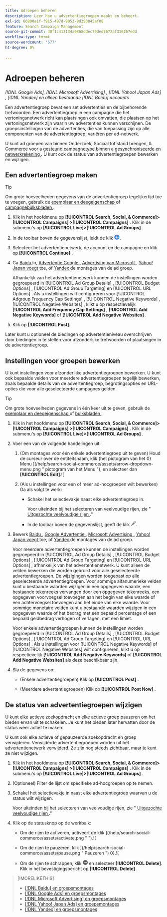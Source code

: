 ```yaml
---
title: Adroepen beheren
description: Leer hoe u advertentiegroepen maakt en beheert.
exl-id: 66900a1f-f915-497d-9053-9d393845af08
feature: Search Campaign Management
source-git-commit: d0f1c413134a0868ddec79ded7672af316267edd
workflow-type: tm+mt
source-wordcount: '677'
ht-degree: 0%

---
```


# Adroepen beheren

*[!DNL Google Ads], [!DNL Microsoft Advertising] , [!DNL Yahoo! Japan Ads] , [!DNL Yandex] en alleen bestaande [!DNL Baidu] accounts*

Een advertentiegroep bevat een set advertenties en de bijbehorende trefwoorden. Een advertentiegroep in een campagne die het vertoningsnetwerk richt kan plaatsingen ook omvatten, die plaatsen op het vertoningsnetwerk zijn waarin uw advertenties kunnen verschijnen. De groepsinstellingen van de advertenties, die van toepassing zijn op alle componenten van de advertentiegroep, variëren per ad-netwerk.

U kunt ad groepen van binnen Onderzoek, Sociaal tot stand brengen, &amp; Commerce voor a [ gesteund campagnetype ](/help/search-social-commerce/introduction/supported-inventory.md) binnen a [ gesynchroniseerde en netwerkrekening ](/help/search-social-commerce/campaign-management/accounts/ad-network-account-about.md). U kunt ook de status van advertentiegroepen bewerken en wijzigen.

## Een advertentiegroep maken

>[!TIP]
>
>Om grote hoeveelheden gegevens van de advertentiegroep tegelijkertijd toe te voegen, gebruik de [ exemplaar en deegeigenschap ](/help/search-social-commerce/campaign-management/campaigns/copy-paste.md) of [ campagnebulksbladen ](/help/search-social-commerce/campaign-management/bulksheets/bulksheet-about.md).

1. Klik in het hoofdmenu op **[!UICONTROL Search, Social, & Commerce]> [!UICONTROL Campaigns] >[!UICONTROL Campaigns]** . Klik in de submenu&#39;s op **[!UICONTROL Live]>[!UICONTROL Ad Groups]** .

1. In de toolbar boven de gegevenslijst, leidt de klik ![ ](/help/search-social-commerce/assets/add.png " tot ").

1. Selecteer het advertentienetwerk, de account en de campagne en klik op **[!UICONTROL Continue]** .

1. Ga [ Baidu ](/help/search-social-commerce/campaign-management/campaigns/ad-group-settings-baidu.md) in, [ Advertentie Google ](/help/search-social-commerce/campaign-management/campaigns/ad-group-settings-google.md), [ Advertising van Microsoft ](/help/search-social-commerce/campaign-management/campaigns/ad-group-settings-microsoft.md), [ Yahoo! Japan voegt ](/help/search-social-commerce/campaign-management/campaigns/ad-group-settings-yahoo-japan.md) toe, of [ Yandex ](/help/search-social-commerce/campaign-management/campaigns/ad-group-settings-yandex.md) de montages van de ad groep.

   Afhankelijk van het advertentienetwerk kunnen de instellingen worden gegroepeerd in [!UICONTROL Ad Group Details] , [!UICONTROL Budget Options] , [!UICONTROL Ad Group Targeting] en [!UICONTROL URL Options] . Als u instellingen wilt configureren voor [!UICONTROL Adgroup Frequency Cap Settings] , [!UICONTROL Negative Keywords] , [!UICONTROL Negative Websites] , klikt u op respectievelijk **[!UICONTROL Add Frequency Cap Settings]** , **[!UICONTROL Add Negative Keywords]** of **[!UICONTROL Add Negative Websites]** .

1. Klik op **[!UICONTROL Post]**.

Later kunt u optioneel de biedingen op advertentieniveau overschrijven door biedingen in te stellen voor afzonderlijke trefwoorden of plaatsingen in de advertentiegroep.

## Instellingen voor groepen bewerken

U kunt instellingen voor afzonderlijke advertentiegroepen bewerken. U kunt ook bepaalde velden voor meerdere advertentiegroepen tegelijk bewerken, zoals bepaalde details van de advertentiegroep, begrotingsopties en URL-opties die voor alle geselecteerde campagnes gelden.

>[!TIP]
>
>Om grote hoeveelheden gegevens in één keer uit te geven, gebruik de [ exemplaar en deegeigenschap ](/help/search-social-commerce/campaign-management/campaigns/copy-paste.md) of [ bulksbladen ](/help/search-social-commerce/campaign-management/bulksheets/bulksheet-about.md).

1. Klik in het hoofdmenu op **[!UICONTROL Search, Social, & Commerce]> [!UICONTROL Campaigns] >[!UICONTROL Campaigns]** . Klik in de submenu&#39;s op **[!UICONTROL Live]>[!UICONTROL Ad Groups]** .

1. Voer een van de volgende handelingen uit:

   1. (Om montages voor één enkele advertentiegroep uit te geven) Houd de curseur over de entiteitsnaam, klik {het pictogram van het 0} Menu ](/help/search-social-commerce/assets/arrow-dropdown-menu.png " pictogram van het Menu "), en selecteer dan **[!UICONTROL Edit]**.![

   1. (Als u instellingen voor een of meer ad-hocgroepen wilt bewerken) Ga als volgt te werk:

      * Schakel het selectievakje naast elke advertentiegroep in.

        Voor uiteinden bij het selecteren van veelvoudige rijen, zie &quot;[ Uitgezochte veelvoudige rijen ](/help/search-social-commerce/common-tasks/navigation-editing-selection/multiple-rows-select.md).&quot;

      * In de toolbar boven de gegevenslijst, geeft de klik ![ ](/help/search-social-commerce/assets/edit.png " uit ").

1. Bewerk [ Baidu ](/help/search-social-commerce/campaign-management/campaigns/ad-group-settings-baidu.md), [ Google Advertentie ](/help/search-social-commerce/campaign-management/campaigns/ad-group-settings-google.md), [ Microsoft Advertising ](/help/search-social-commerce/campaign-management/campaigns/ad-group-settings-microsoft.md), [ Yahoo! Japan voegt ](/help/search-social-commerce/campaign-management/campaigns/ad-group-settings-yahoo-japan.md) toe, of [ Yandex ](/help/search-social-commerce/campaign-management/campaigns/ad-group-settings-yandex.md) de montages van de ad groep.

   Voor meerdere advertentiegroepen kunnen de instellingen worden gegroepeerd in [!UICONTROL Ad Group Details] , [!UICONTROL Budget Options] , [!UICONTROL Ad Group Targeting] en [!UICONTROL URL Options] , afhankelijk van het advertentienetwerk. U kunt alleen de velden bewerken die worden gebruikt voor alle geselecteerde advertentiegroepen. De wijzigingen worden toegepast op alle geselecteerde advertentiegroepen. Voor sommige alfanumerieke velden kunt u bestaande waarden wijzigen in een opgegeven waarde, een bestaande tekenreeks vervangen door een opgegeven tekenreeks, een opgegeven voorvoegsel toevoegen aan het begin van elke waarde of een achtervoegsel toevoegen aan het einde van elke waarde. Voor sommige monetaire velden kunt u bestaande waarden wijzigen in een opgegeven waarde of het bedrag met een bepaald percentage of een bepaald geldbedrag verhogen of verlagen, met een limiet.

   Voor enkele advertentiegroepen kunnen de instellingen worden gegroepeerd in [!UICONTROL Ad Group Details] , [!UICONTROL Budget Options] , [!UICONTROL Ad Group Targeting] en [!UICONTROL URL Options] . Als u instellingen voor [!UICONTROL Negative Keywords] of [!UICONTROL Negative Websites] wilt configureren, klikt u op respectievelijk **[!UICONTROL Add Negative Keywords]** of **[!UICONTROL Add Negative Websites]** als deze beschikbaar zijn.

1. Sla de gegevens op:

   * (Enkele advertentiegroepen) Klik op **[!UICONTROL Post]** .

   * (Meerdere advertentiegroepen) Klik op **[!UICONTROL Post Now]** .

## De status van advertentiegroepen wijzigen

U kunt elke actieve zoekopdracht en elke actieve groep pauzeren om het bieden ervan uit te schakelen. Je kunt het bieden later hervatten door de status weer actief te maken.

U kunt ook elke actieve of gepauzeerde zoekopdracht en groep verwijderen. Verwijderde advertentiegroepen worden uit het advertentienetwerk verwijderd. Ze zijn nog steeds zichtbaar, maar je kunt ze niet wijzigen.

1. Klik in het hoofdmenu op **[!UICONTROL Search, Social, & Commerce]> [!UICONTROL Campaigns] >[!UICONTROL Campaigns]** . Klik in de submenu&#39;s op **[!UICONTROL Live]>[!UICONTROL Ad Groups]** .

1. (Optioneel) Filter de lijst om specifieke ad-hocgroepen op te nemen.

1. Schakel het selectievakje in naast elke advertentiegroep waarvan u de status wilt wijzigen.

   Voor uiteinden bij het selecteren van veelvoudige rijen, zie &quot;[ Uitgezochte veelvoudige rijen ](/help/search-social-commerce/common-tasks/navigation-editing-selection/multiple-rows-select.md).&quot;

1. Klik op de statusknop op de werkbalk:
   * Om de rijen te activeren, activeert de klik ](/help/search-social-commerce/assets/activate.png " ").![

   * Om de rijen te pauzeren, klik ](/help/search-social-commerce/assets/pause.png " Pauzeren ") 0}.![

   * Om de rijen te schrappen, klik ![ Meer ](/help/search-social-commerce/assets/more.png " ") en selecteer **[!UICONTROL Delete]**. Klik in het bevestigingsbericht op **[!UICONTROL Delete]** .

>[!MORELIKETHIS]
>
>* [[!DNL Baidu]  en groepsmontages ](/help/search-social-commerce/campaign-management/campaigns/ad-group-settings-baidu.md)
>* [[!DNL Google Ads]  en groepsmontages ](/help/search-social-commerce/campaign-management/campaigns/ad-group-settings-google.md)
>* [[!DNL Microsoft Advertising]  en groepsmontages ](/help/search-social-commerce/campaign-management/campaigns/ad-group-settings-microsoft.md)
>* [[!DNL Yahoo! Japan Ads]  en groepsmontages ](/help/search-social-commerce/campaign-management/campaigns/ad-group-settings-yahoo-japan.md)
>* [[!DNL Yandex]  en groepsmontages ](/help/search-social-commerce/campaign-management/campaigns/ad-group-settings-yandex.md)
